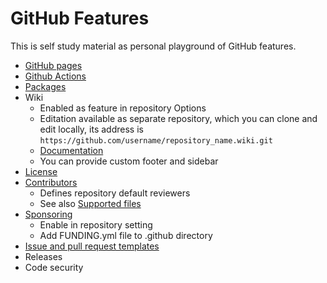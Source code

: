 # GitHub Features

This is self study material as personal playground of GitHub features.

* [GitHub pages](./doc/gh-pages/readme.md)
* [Github Actions](./doc/actions/readme.md)
* [Packages](https://docs.github.com/en/packages/guides/package-client-guides-for-github-packages)
* Wiki
  * Enabled as feature in repository Options
  * Editation available as separate repository, which you can clone and edit locally, its address is `https://github.com/username/repository_name.wiki.git`
  * [Documentation](https://docs.github.com/en/communities/documenting-your-project-with-wikis/about-wikis)
  * You can provide custom footer and sidebar
* [License](https://docs.github.com/en/github/creating-cloning-and-archiving-repositories/licensing-a-repository)
* [Contributors](https://docs.github.com/en/github/creating-cloning-and-archiving-repositories/about-code-owners)
  * Defines repository default reviewers
  * See also [Supported files](https://docs.github.com/en/communities/setting-up-your-project-for-healthy-contributions/creating-a-default-community-health-file#supported-file-types)
* [Sponsoring](https://docs.github.com/en/github/administering-a-repository/displaying-a-sponsor-button-in-your-repository)
  * Enable in repository setting
  * Add FUNDING.yml file to .github directory
* [Issue and pull request templates](https://docs.github.com/en/communities/using-templates-to-encourage-useful-issues-and-pull-requests/about-issue-and-pull-request-templates)
* Releases
* Code security
